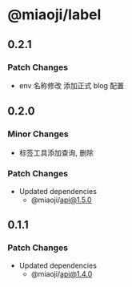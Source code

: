 # @miaoji/label

## 0.2.1

### Patch Changes

- env 名称修改 添加正式 blog 配置

## 0.2.0

### Minor Changes

- 标签工具添加查询, 删除

### Patch Changes

- Updated dependencies
  - @miaoji/api@1.5.0

## 0.1.1

### Patch Changes

- Updated dependencies
  - @miaoji/api@1.4.0
